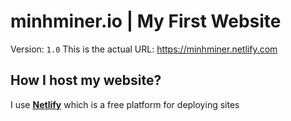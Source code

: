 # minhminer.io | My First Website
Version: `1.0` 
This is the actual URL: https://minhminer.netlify.com 

## How I host my website?
I use [**Netlify**](https://netlify.com) which is a free platform for deploying sites 


